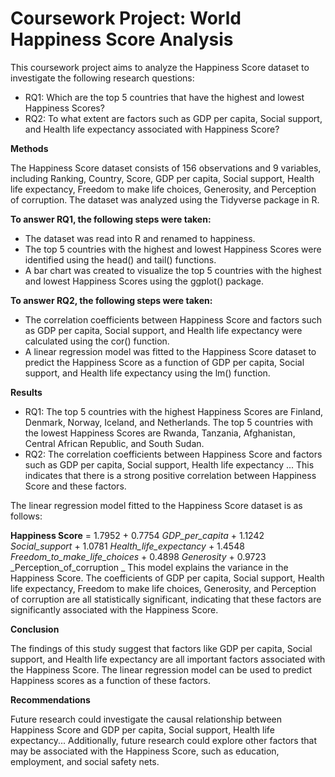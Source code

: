 # Coursework Project: World Happiness Score Analysis
This coursework project aims to analyze the Happiness Score dataset to investigate the following research questions:
- RQ1: Which are the top 5 countries that have the highest and lowest Happiness Scores?
- RQ2: To what extent are factors such as GDP per capita, Social support, and Health life expectancy associated with Happiness Score?

**Methods**

The Happiness Score dataset consists of 156 observations and 9 variables, including Ranking, Country, Score, GDP per capita, Social support, Health life expectancy, Freedom to make life choices, Generosity, and Perception of corruption. The dataset was analyzed using the Tidyverse package in R.

**To answer RQ1, the following steps were taken:**

- The dataset was read into R and renamed to happiness.
- The top 5 countries with the highest and lowest Happiness Scores were identified using the head() and tail() functions.
- A bar chart was created to visualize the top 5 countries with the highest and lowest Happiness Scores using the ggplot() package.

**To answer RQ2, the following steps were taken:**

- The correlation coefficients between Happiness Score and factors such as GDP per capita, Social support, and Health life expectancy were calculated using the cor() function.
- A linear regression model was fitted to the Happiness Score dataset to predict the Happiness Score as a function of GDP per capita, Social support, and Health life expectancy using the lm() function.

**Results**

- RQ1: The top 5 countries with the highest Happiness Scores are Finland, Denmark, Norway, Iceland, and Netherlands. The top 5 countries with the lowest Happiness Scores are Rwanda, Tanzania, Afghanistan, Central African Republic, and South Sudan. 
- RQ2: The correlation coefficients between Happiness Score and factors such as GDP per capita, Social support, Health life expectancy ... This indicates that there is a strong positive correlation between Happiness Score and these factors.

The linear regression model fitted to the Happiness Score dataset is as follows:

**Happiness Score** = 1.7952 + 0.7754 _GDP_per_capita_ + 1.1242 _Social_support_ + 1.0781 _Health_life_expectancy_ + 1.4548 _Freedom_to_make_life_choices_ + 0.4898 _Generosity_ + 0.9723 _Perception_of_corruption
_
This model explains the variance in the Happiness Score. The coefficients of GDP per capita, Social support, Health life expectancy, Freedom to make life choices, Generosity, and Perception of corruption are all statistically significant, indicating that these factors are significantly associated with the Happiness Score.

**Conclusion**

The findings of this study suggest that factors like GDP per capita, Social support, and Health life expectancy are all important factors associated with the Happiness Score. The linear regression model can be used to predict Happiness scores as a function of these factors.

**Recommendations**

Future research could investigate the causal relationship between Happiness Score and GDP per capita, Social support, Health life expectancy... Additionally, future research could explore other factors that may be associated with the Happiness Score, such as education, employment, and social safety nets.

                                                        
                                                        
